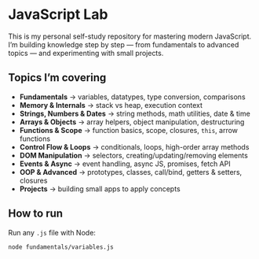 # JavaScript Lab 

This is my personal self-study repository for mastering modern JavaScript.
I’m building knowledge step by step — from fundamentals to advanced topics — and experimenting with small projects.

## Topics I’m covering

- **Fundamentals** → variables, datatypes, type conversion, comparisons
- **Memory & Internals** → stack vs heap, execution context
- **Strings, Numbers & Dates** → string methods, math utilities, date & time
- **Arrays & Objects** → array helpers, object manipulation, destructuring
- **Functions & Scope** → function basics, scope, closures, `this`, arrow functions
- **Control Flow & Loops** → conditionals, loops, high-order array methods
- **DOM Manipulation** → selectors, creating/updating/removing elements
- **Events & Async** → event handling, async JS, promises, fetch API
- **OOP & Advanced** → prototypes, classes, call/bind, getters & setters, closures
- **Projects** → building small apps to apply concepts

## How to run

Run any `.js` file with Node:

```bash
node fundamentals/variables.js
```
